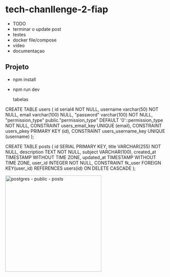 # tech-chanllenge-2-fiap

- TODO
- terminar o update post
- testes
- docker file/compose
- vídeo
- documentaçao

## Projeto

- npm install
- npm run dev

  tabelas

CREATE TABLE users (
	id serial4 NOT NULL,
	username varchar(50) NOT NULL,
	email varchar(100) NULL,
	"password" varchar(100) NOT NULL,
	"permission_type" public."permission_type" DEFAULT '0'::permission_type NOT NULL,
	CONSTRAINT users_email_key UNIQUE (email),
	CONSTRAINT users_pkey PRIMARY KEY (id),
	CONSTRAINT users_username_key UNIQUE (username)
);


  CREATE TABLE posts (
    id SERIAL PRIMARY KEY,
    title VARCHAR(255) NOT NULL,
    description TEXT NOT NULL,
    subject VARCHAR(100),
    created_at TIMESTAMP WITHOUT TIME ZONE,
    updated_at TIMESTAMP WITHOUT TIME ZONE,
    user_id INTEGER NOT NULL,
    CONSTRAINT fk_user
        FOREIGN KEY(user_id) 
        REFERENCES users(id) ON DELETE CASCADE
);

<img width="300" height="300" alt="postgres - public - posts" src="https://github.com/user-attachments/assets/c2c83623-ba52-4e75-8b4b-a1072cefe75b" />


  
